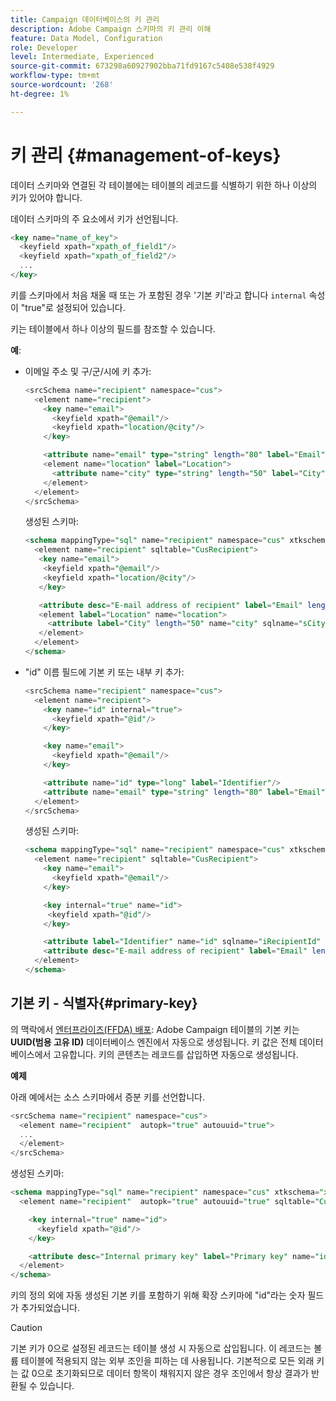 ```yaml
---
title: Campaign 데이터베이스의 키 관리
description: Adobe Campaign 스키마의 키 관리 이해
feature: Data Model, Configuration
role: Developer
level: Intermediate, Experienced
source-git-commit: 673298a60927902bba71fd9167c5408e538f4929
workflow-type: tm+mt
source-wordcount: '268'
ht-degree: 1%

---
```



# 키 관리 {#management-of-keys}

데이터 스키마와 연결된 각 테이블에는 테이블의 레코드를 식별하기 위한 하나 이상의 키가 있어야 합니다.

데이터 스키마의 주 요소에서 키가 선언됩니다.

```sql
<key name="name_of_key">
  <keyfield xpath="xpath_of_field1"/>
  <keyfield xpath="xpath_of_field2"/>
  ...
</key>
```

키를 스키마에서 처음 채울 때 또는 가 포함된 경우 &#39;기본 키&#39;라고 합니다 `internal` 속성이 &quot;true&quot;로 설정되어 있습니다.

키는 테이블에서 하나 이상의 필드를 참조할 수 있습니다.

**예**:

* 이메일 주소 및 구/군/시에 키 추가:

  ```sql
  <srcSchema name="recipient" namespace="cus">
    <element name="recipient">
      <key name="email">
        <keyfield xpath="@email"/> 
        <keyfield xpath="location/@city"/> 
      </key>
  
      <attribute name="email" type="string" length="80" label="Email" desc="E-mail address of recipient"/>
      <element name="location" label="Location">
        <attribute name="city" type="string" length="50" label="City" userEnum="city"/>
      </element>
    </element>
  </srcSchema>
  ```

  생성된 스키마:

  ```sql
  <schema mappingType="sql" name="recipient" namespace="cus" xtkschema="xtk:schema">  
    <element name="recipient" sqltable="CusRecipient">    
     <key name="email">      
      <keyfield xpath="@email"/>      
      <keyfield xpath="location/@city"/>    
     </key>    
  
     <attribute desc="E-mail address of recipient" label="Email" length="80" name="email" sqlname="sEmail" type="string"/>    
     <element label="Location" name="location">      
       <attribute label="City" length="50" name="city" sqlname="sCity" type="string" userEnum="city"/>    
     </element>  
    </element>
  </schema>
  ```

* &quot;id&quot; 이름 필드에 기본 키 또는 내부 키 추가:

  ```sql
  <srcSchema name="recipient" namespace="cus">
    <element name="recipient">
      <key name="id" internal="true">
        <keyfield xpath="@id"/> 
      </key>
  
      <key name="email">
        <keyfield xpath="@email"/> 
      </key>
  
      <attribute name="id" type="long" label="Identifier"/>
      <attribute name="email" type="string" length="80" label="Email" desc="E-mail address of recipient"/>
    </element>
  </srcSchema>
  ```

  생성된 스키마:

  ```sql
  <schema mappingType="sql" name="recipient" namespace="cus" xtkschema="xtk:schema">  
    <element name="recipient" sqltable="CusRecipient">    
      <key name="email">      
        <keyfield xpath="@email"/>    
      </key>  
  
      <key internal="true" name="id">      
       <keyfield xpath="@id"/>    
      </key>    
  
      <attribute label="Identifier" name="id" sqlname="iRecipientId" type="long"/>    
      <attribute desc="E-mail address of recipient" label="Email" length="80" name="email" sqlname="sEmail" type="string"/>  
    </element>
  </schema>
  ```

## 기본 키 - 식별자{#primary-key}

의 맥락에서 [엔터프라이즈(FFDA) 배포](../architecture/enterprise-deployment.md): Adobe Campaign 테이블의 기본 키는 **UUID(범용 고유 ID)** 데이터베이스 엔진에서 자동으로 생성됩니다. 키 값은 전체 데이터베이스에서 고유합니다. 키의 콘텐츠는 레코드를 삽입하면 자동으로 생성됩니다.

**예제**

아래 예에서는 소스 스키마에서 증분 키를 선언합니다.

```sql
<srcSchema name="recipient" namespace="cus">
  <element name="recipient"  autopk="true" autouuid="true">
  ...
  </element>
</srcSchema>
```

생성된 스키마:

```sql
<schema mappingType="sql" name="recipient" namespace="cus" xtkschema="xtk:schema">  
  <element name="recipient"  autopk="true" autouuid="true" sqltable="CusRecipient"> 

    <key internal="true" name="id">
      <keyfield xpath="@id"/>
    </key>

    <attribute desc="Internal primary key" label="Primary key" name="id" sqlname="iRecipientId" type="long"/>
  </element>
</schema>
```

키의 정의 외에 자동 생성된 기본 키를 포함하기 위해 확장 스키마에 &quot;id&quot;라는 숫자 필드가 추가되었습니다.

>[!CAUTION]
>
>기본 키가 0으로 설정된 레코드는 테이블 생성 시 자동으로 삽입됩니다. 이 레코드는 볼륨 테이블에 적용되지 않는 외부 조인을 피하는 데 사용됩니다. 기본적으로 모든 외래 키는 값 0으로 초기화되므로 데이터 항목이 채워지지 않은 경우 조인에서 항상 결과가 반환될 수 있습니다.

